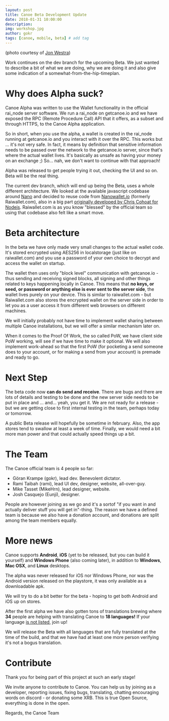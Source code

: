 ```yaml
---
layout: post
title: Canoe Beta Development Update 
date: 2018-01-31 10:00:00
description: 
img: workshop.jpg  
author: gokr 
tags: [canoe, mobile, beta] # add tag
---
```


(photo courtesy of [Jon Westra](https://www.flickr.com/photos/jonwestra78/))

Work continues on the dev branch for the upcoming Beta. We just wanted to describe a bit of what we are doing, why we are doing it and also give some indication of a somewhat-from-the-hip-timeplan.

<!--more-->

# Why does Alpha suck?
Canoe Alpha was written to use the Wallet functionality in the official rai\_node server software. We run a rai\_node on getcanoe.io and we have exposed the RPC (Remote Procedure Call) API that it offers, as a subset and through HTTPS, to the Canoe Alpha application.

So in short, when you use the alpha, a wallet is created in the rai\_node running at getcanoe.io and you interact with it over the RPC. This works but ... it's not very safe. In fact, it means by definition that sensitive information needs to be passed over the network to the getcanoe.io server, since that's where the actual wallet lives. It's basically as unsafe as having your money on an exchange ;) So... nah, we don't want to continue with that approach!

Alpha was released to get people trying it out, checking the UI and so on. Beta will be the real thing.

The current dev branch, which will end up being the Beta, uses a whole different architecture. We looked at the available javascript codebase around [Nano](https://nano.org) and decided to reuse code from [Nanowallet.io](https://nanowallet.io) (formerly Raiwallet.com), also in a big part [originally developed by Chris Cohoat for Nodejs](https://github.com/chriscohoat/rai-wallet). Raiwallet.com is as you know "blessed" by the official team so using that codebase also felt like a smart move.

# Beta architecture
In the beta we have only made very small changes to the actual wallet code. It's stored encrypted using AES256 in localstorage (just like on raiwallet.com) and you use a password of your own choice to decrypt and access the wallet on startup.

The wallet then uses only "block level" communication with getcanoe.io - thus sending and receiving signed blocks, all signing and other things related to keys happening locally in Canoe. This means that **no keys, or seed, or password or anything else is ever sent to the server side**, the wallet lives purely on your device. This is similar to raiwallet.com - but Raiwallet.com also stores the encrypted wallet on the server side in order to let you as a user access it from different web browsers on different machines.

We will initially probably not have time to implement wallet sharing between multiple Canoe installations, but we will offer a similar mechanism later on.

When it comes to the Proof Of Work, the so called PoW, we have client side PoW working, will see if we have time to make it optional. We will also implement work-ahead so that the first PoW (for pocketing a send someone does to your account, or for making a send from your account) is premade and ready to go.

# Next Step
The beta code now **can do send and receive**. There are bugs and there are lots of details and testing to be done and the new server side needs to be put in place and ... and... yeah, you get it. We are not ready for a release - but we are getting close to first internal testing in the team, perhaps today or tomorrow.

A public Beta release will hopefully be sometime in february. Also, the app stores tend to swallow at least a week of time. Finally, we would need a bit more man power and that could actually speed things up a bit.

# The Team
The Canoe official team is 4 people so far:

- Göran Krampe (gokr), lead dev. Benevolent dictator.
- Rami Taibah (rami), lead UI dev, designer, website, all-over-guy.
- Mike Tasset (MikeHrn), lead designer, website.
- Josh Casquejo (Eunji), designer.

People are however joining as we go and it's a sortof "if you want in and actually deliver stuff you will get in"-thing. The reason we have a defined team is because we also have a donation account, and donations are split among the team members equally.

# More news
Canoe supports **Android**, **iOS** (yet to be released, but you can build it yourself) and **Windows Phone** (also coming later), in addition to **Windows**, **Mac OSX**, and **Linux** desktops.

The alpha was never released for iOS nor Windows Phone, nor was the Android version released on the playstore, it was only available as a downloadable apk.

We will try to do a bit better for the beta - hoping to get both Android and iOS up on stores.

After the first alpha we have also gotten tons of translations brewing where **34** people are helping with translating Canoe to **18 languages!** If your language [is not listed](https://poeditor.com/join/project/cnSZa85DRN), join up!

We will release the Beta with all languages that are fully translated at the time of the build, and that we have had at least one more person verifying it's not a bogus translation.

# Contribute
Thank you for being part of this project at such an early stage!

We invite anyone to contribute to Canoe. You can help us by joining as a developer, reporting issues, fixing bugs, translating, chatting encouraging words on discord - or donating some XRB. This is true Open Source, everything is done in the open.

Regards, the Canoe Team